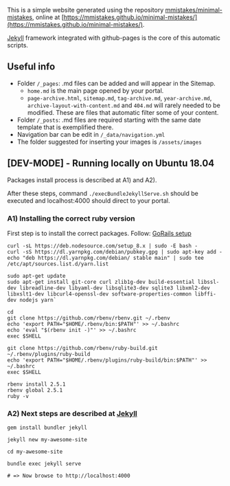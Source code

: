 This is a simple website generated using the repository [mmistakes/minimal-mistakes](https://github.com/mmistakes/minimal-mistakes),
online at [https://mmistakes.github.io/minimal-mistakes/](https://mmistakes.github.io/minimal-mistakes/).

[Jekyll](https://jekyllrb.com/) framework integrated with github-pages is the core of this automatic scripts.

## Useful info

* Folder `/_pages`: .md files can be added and will appear in the Sitemap.
  * `home.md` is the main page opened by your portal.
  * `page-archive.html`, `sitemap.md`, `tag-archive.md`, `year-archive.md`, `archive-layout-with-content.md` and `404.md` will rarely needed to be modified. These are files that automatic filter some of your content.
* Folder `/_posts`: .md files are required starting with the same date template that is exemplified there.
* Navigation bar can be edit in `/_data/navigation.yml`
* The folder suggested for inserting your images is `/assets/images`


## [DEV-MODE] - Running locally on Ubuntu 18.04
Packages install process is described at A1) and A2).

After these steps, command `./execBundleJekyllServe.sh` should be executed and localhost:4000 should direct to your portal.

### A1) Installing the correct ruby version

First step is to install the correct packages. Follow: [GoRails setup](https://gorails.com/setup/ubuntu/18.04)

```
curl -sL https://deb.nodesource.com/setup_8.x | sudo -E bash -
curl -sS https://dl.yarnpkg.com/debian/pubkey.gpg | sudo apt-key add -
echo "deb https://dl.yarnpkg.com/debian/ stable main" | sudo tee /etc/apt/sources.list.d/yarn.list

sudo apt-get update
sudo apt-get install git-core curl zlib1g-dev build-essential libssl-dev libreadline-dev libyaml-dev libsqlite3-dev sqlite3 libxml2-dev libxslt1-dev libcurl4-openssl-dev software-properties-common libffi-dev nodejs yarn`
```

```
cd
git clone https://github.com/rbenv/rbenv.git ~/.rbenv
echo 'export PATH="$HOME/.rbenv/bin:$PATH"' >> ~/.bashrc
echo 'eval "$(rbenv init -)"' >> ~/.bashrc
exec $SHELL

git clone https://github.com/rbenv/ruby-build.git ~/.rbenv/plugins/ruby-build
echo 'export PATH="$HOME/.rbenv/plugins/ruby-build/bin:$PATH"' >> ~/.bashrc
exec $SHELL

rbenv install 2.5.1
rbenv global 2.5.1
ruby -v
```

### A2) Next steps are described at [Jekyll](https://jekyllrb.com/)

```
gem install bundler jekyll

jekyll new my-awesome-site

cd my-awesome-site

bundle exec jekyll serve

# => Now browse to http://localhost:4000
```
